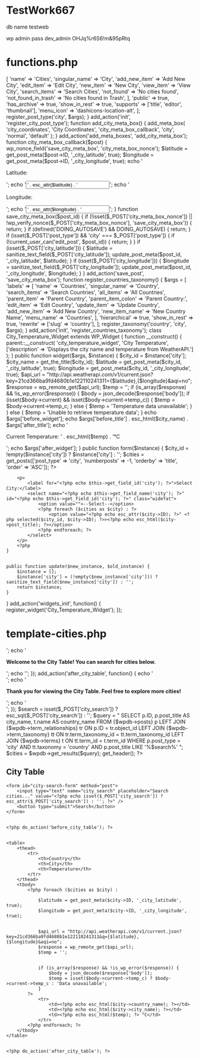 # TestWork667


db name
testweb

wp admin pass
dev_admin
OHJq%r6S6!m&95pRtq

# functions.php

<?php
function storefront_child_enqueue_styles() {
    wp_enqueue_style('parent-style', get_template_directory_uri() . '/style.css');
    wp_enqueue_style('child-style', get_stylesheet_directory_uri() . '/style.css', ['parent-style']);
}
add_action('wp_enqueue_scripts', 'storefront_child_enqueue_styles');

function register_city_post_type() {
    $args = [
        'labels' => [
            'name' => 'Cities',
            'singular_name' => 'City',
            'add_new_item' => 'Add New City',
            'edit_item' => 'Edit City',
            'new_item' => 'New City',
            'view_item' => 'View City',
            'search_items' => 'Search Cities',
            'not_found' => 'No cities found',
            'not_found_in_trash' => 'No cities found in Trash',
        ],
        'public' => true,
        'has_archive' => true,
        'show_in_rest' => true,
        'supports' => ['title', 'editor', 'thumbnail'],
        'menu_icon' => 'dashicons-location-alt',
    ];
    register_post_type('city', $args);
}
add_action('init', 'register_city_post_type');


function add_city_meta_box() {
    add_meta_box(
        'city_coordinates',
        'City Coordinates',
        'city_meta_box_callback',
        'city',
        'normal',
        'default'
    );
}
add_action('add_meta_boxes', 'add_city_meta_box');

function city_meta_box_callback($post) {
    
    wp_nonce_field('save_city_meta_box', 'city_meta_box_nonce');

    $latitude = get_post_meta($post->ID, '_city_latitude', true);
    $longitude = get_post_meta($post->ID, '_city_longitude', true);

    echo '<p><label for="city_latitude">Latitude:</label></p>';
    echo '<input type="text" id="city_latitude" name="city_latitude" value="' . esc_attr($latitude) . '" size="25" />';
    echo '<p><label for="city_longitude">Longitude:</label></p>';
    echo '<input type="text" id="city_longitude" name="city_longitude" value="' . esc_attr($longitude) . '" size="25" />';
}

function save_city_meta_box($post_id) {
    
    if (!isset($_POST['city_meta_box_nonce']) || !wp_verify_nonce($_POST['city_meta_box_nonce'], 'save_city_meta_box')) {
        return;
    }

    
    if (defined('DOING_AUTOSAVE') && DOING_AUTOSAVE) {
        return;
    }

    
    if (isset($_POST['post_type']) && 'city' === $_POST['post_type']) {
        if (!current_user_can('edit_post', $post_id)) {
            return;
        }
    }

   
    if (isset($_POST['city_latitude'])) {
        $latitude = sanitize_text_field($_POST['city_latitude']);
        update_post_meta($post_id, '_city_latitude', $latitude);
    }

   
    if (isset($_POST['city_longitude'])) {
        $longitude = sanitize_text_field($_POST['city_longitude']);
        update_post_meta($post_id, '_city_longitude', $longitude);
    }
}
add_action('save_post', 'save_city_meta_box');


function register_countries_taxonomy() {
    $args = [
        'labels' => [
            'name' => 'Countries',
            'singular_name' => 'Country',
            'search_items' => 'Search Countries',
            'all_items' => 'All Countries',
            'parent_item' => 'Parent Country',
            'parent_item_colon' => 'Parent Country:',
            'edit_item' => 'Edit Country',
            'update_item' => 'Update Country',
            'add_new_item' => 'Add New Country',
            'new_item_name' => 'New Country Name',
            'menu_name' => 'Countries',
        ],
        'hierarchical' => true,
        'show_in_rest' => true,
        'rewrite' => ['slug' => 'country'],
    ];
    register_taxonomy('country', 'city', $args);
}
add_action('init', 'register_countries_taxonomy');


class City_Temperature_Widget extends WP_Widget {
    function __construct() {
        parent::__construct(
            'city_temperature_widget', 
            'City Temperature',        
            ['description' => 'Displays the city name and temperature from WeatherAPI.']
        );
    }

    
    public function widget($args, $instance) {
        $city_id = $instance['city'];
        $city_name = get_the_title($city_id);
        $latitude = get_post_meta($city_id, '_city_latitude', true);
        $longitude = get_post_meta($city_id, '_city_longitude', true);
    
       
        $api_url = "http://api.weatherapi.com/v1/current.json?key=21cd366ba9fd4680b1e122110241311={$latitude},{$longitude}&aqi=no";
        $response = wp_remote_get($api_url);
        $temp = '';
    
        
        if (is_array($response) && !is_wp_error($response)) {
            $body = json_decode($response['body']);
            
            
            if (isset($body->current) && isset($body->current->temp_c)) {
                $temp = $body->current->temp_c;
            } else {
                $temp = 'Temperature data unavailable'; 
            }
        } else {
            $temp = 'Unable to retrieve temperature data'; 
        }
    
        
        echo $args['before_widget'];
        echo $args['before_title'] . esc_html($city_name) . $args['after_title'];
        echo '<p>Current Temperature: ' . esc_html($temp) . '°C</p>';
        echo $args['after_widget'];
    }
    

    
   public function form($instance) {
        $city_id = !empty($instance['city']) ? $instance['city'] : '';

        
        $cities = get_posts(['post_type' => 'city', 'numberposts' => -1, 'orderby' => 'title', 'order' => 'ASC']);
        ?>
        <p>
            <label for="<?php echo $this->get_field_id('city'); ?>">Select City:</label>
            <select name="<?php echo $this->get_field_name('city'); ?>" id="<?php echo $this->get_field_id('city'); ?>" class="widefat">
                <option value="">--Select--</option>
                <?php foreach ($cities as $city) : ?>
                    <option value="<?php echo esc_attr($city->ID); ?>" <?php selected($city_id, $city->ID); ?>><?php echo esc_html($city->post_title); ?></option>
                <?php endforeach; ?>
            </select>
        </p>
        <?php
    }

    
    public function update($new_instance, $old_instance) {
        $instance = [];
        $instance['city'] = (!empty($new_instance['city'])) ? sanitize_text_field($new_instance['city']) : '';
        return $instance;
    }
}
add_action('widgets_init', function() {
    register_widget('City_Temperature_Widget');
});

# template-cities.php

<?php
/*
Template Name: City Table
*/

global $wpdb;


add_action('before_city_table', function() {
    echo '<div class="before-table-message">';
    echo '<p><strong>Welcome to the City Table! You can search for cities below.</strong></p>';
    echo '</div>';
});

add_action('after_city_table', function() {
    echo '<div class="after-table-message">';
    echo '<p><strong>Thank you for viewing the City Table. Feel free to explore more cities!</strong></p>';
    echo '</div>';
});


$search = isset($_POST['city_search']) ? esc_sql($_POST['city_search']) : '';

$query = "
    SELECT p.ID, p.post_title AS city_name, t.name AS country_name
    FROM {$wpdb->posts} p
    LEFT JOIN {$wpdb->term_relationships} tr ON p.ID = tr.object_id
    LEFT JOIN {$wpdb->term_taxonomy} tt ON tr.term_taxonomy_id = tt.term_taxonomy_id
    LEFT JOIN {$wpdb->terms} t ON tt.term_id = t.term_id
    WHERE p.post_type = 'city'
    AND tt.taxonomy = 'country'
    AND p.post_title LIKE '%$search%'
";
$cities = $wpdb->get_results($query);


get_header();
?>

<div id="city-table">
    <h2>City Table</h2>

    
    <form id="city-search-form" method="post">
        <input type="text" name="city_search" placeholder="Search cities..." value="<?php echo isset($_POST['city_search']) ? esc_attr($_POST['city_search']) : ''; ?>" />
        <button type="submit">Search</button>
    </form>

   
    <?php do_action('before_city_table'); ?>

    
    <table>
        <thead>
            <tr>
                <th>Country</th>
                <th>City</th>
                <th>Temperature</th>
            </tr>
        </thead>
        <tbody>
            <?php foreach ($cities as $city) :
               
                $latitude = get_post_meta($city->ID, '_city_latitude', true);
                $longitude = get_post_meta($city->ID, '_city_longitude', true);
                
                
                $api_url = "http://api.weatherapi.com/v1/current.json?key=21cd366ba9fd4680b1e122110241311&q={$latitude},{$longitude}&aqi=no";
                $response = wp_remote_get($api_url);
                $temp = '';

                
                if (is_array($response) && !is_wp_error($response)) {
                    $body = json_decode($response['body']);
                    $temp = isset($body->current->temp_c) ? $body->current->temp_c : 'Data unavailable';
                }
            ?>
                <tr>
                    <td><?php echo esc_html($city->country_name); ?></td>
                    <td><?php echo esc_html($city->city_name); ?></td>
                    <td><?php echo esc_html($temp); ?> °C</td>
                </tr>
            <?php endforeach; ?>
        </tbody>
    </table>

   
    <?php do_action('after_city_table'); ?>
</div>

<?php

get_footer();
?>
